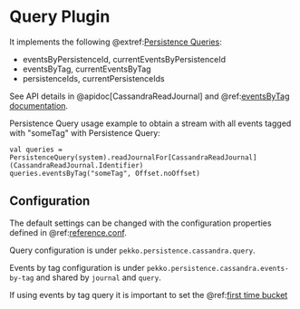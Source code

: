 # Query Plugin

It implements the following @extref:[Persistence Queries](akka:persistence-query.html):

* eventsByPersistenceId, currentEventsByPersistenceId
* eventsByTag, currentEventsByTag
* persistenceIds, currentPersistenceIds 

See API details in @apidoc[CassandraReadJournal] and @ref:[eventsByTag documentation](events-by-tag.md). 

Persistence Query usage example to obtain a stream with all events tagged with "someTag" with Persistence Query:

    val queries = PersistenceQuery(system).readJournalFor[CassandraReadJournal](CassandraReadJournal.Identifier)
    queries.eventsByTag("someTag", Offset.noOffset)
    
## Configuration

The default settings can be changed with the configuration properties defined in
@ref:[reference.conf](configuration.md#default-configuration).

Query configuration is under `pekko.persistence.cassandra.query`.

Events by tag configuration is under `pekko.persistence.cassandra.events-by-tag` and shared
by `journal` and `query`.

If using events by tag query it is important to set the @ref:[first time bucket](events-by-tag.md#first-time-bucket)